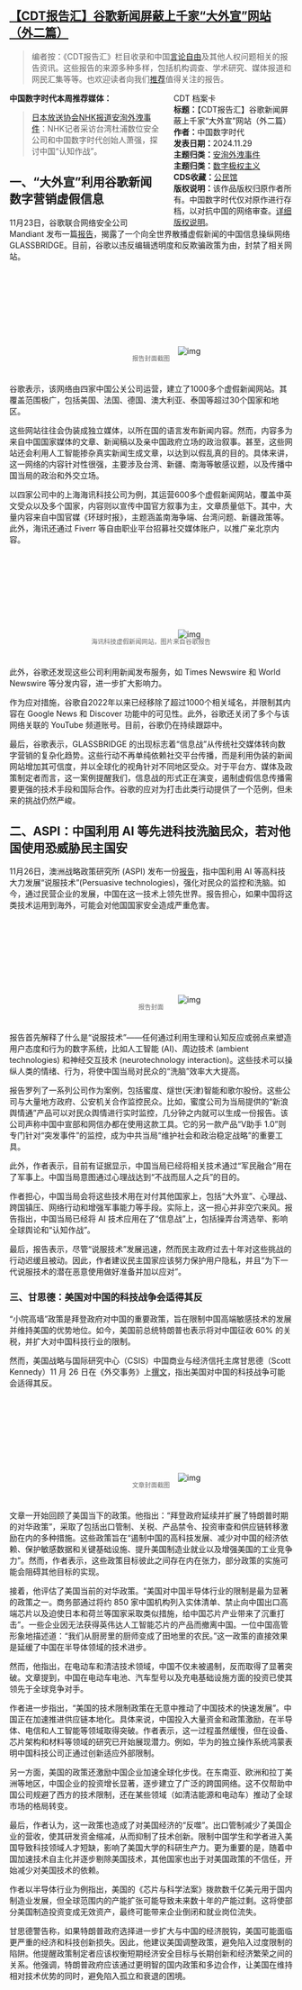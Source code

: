 <!--1732932599000-->
[【CDT报告汇】谷歌新闻屏蔽上千家“大外宣”网站（外二篇）](https://chinadigitaltimes.net/chinese/713514.html)
------

<blockquote><p>编者按：《CDT报告汇》栏目收录和中国<a href="https://chinadigitaltimes.net/space/言论自由">言论自由</a>及其他人权问题相关的报告资讯。这些报告的来源多种多样，包括机构调查、学术研究、媒体报道和网民汇集等等。也欢迎读者向我们<a href="https://chinadigitaltimes.net/chinese/telegrambot">推荐</a>值得关注的报告。</p></blockquote><div style="width:42%;float:right;padding-left:20px"><div class="su-spoiler su-spoiler-style-fancy su-spoiler-icon-chevron-circle" data-scroll-offset="0" data-anchor-in-url="no"><div class="su-spoiler-title" tabindex="0" role="button"><span class="su-spoiler-icon"></span>CDT 档案卡</div><div class="su-spoiler-content su-u-clearfix su-u-trim"><strong>标题：</strong>【CDT报告汇】谷歌新闻屏蔽上千家“大外宣”网站（外二篇）<br><strong>作者：</strong>中国数字时代<br><strong>发表日期：</strong>2024.11.29<br><strong>主题归类：</strong><a href="https://chinadigitaltimes.net/space/安洵外洩事件" target="_blank">安洵外洩事件</a><br><strong>主题归类：</strong><a href="https://chinadigitaltimes.net/space/数字极权主义" target="_blank">数字极权主义</a><br><strong>CDS收藏：</strong><a href="https://chinadigitaltimes.net/space/%E5%85%AC%E6%B0%91%E9%A6%86" target="_blank" rel="noopener">公民馆</a><br><strong>版权说明：</strong>该作品版权归原作者所有。中国数字时代仅对原作进行存档，以对抗中国的网络审查。<a href="https://chinadigitaltimes.net/chinese/copyright">详细版权说明</a>。</div></div></div><p><strong>中国数字时代本周推荐媒体：</strong></p><blockquote><p><a href="https://www3.nhk.or.jp/nhkworld/en/news/videos/20241127210815933/">日本放送协会NHK报道安洵外洩事件</a>：NHK记者采访台湾杜浦数位安全公司和中国数字时代创始人萧强，探讨中国“认知作战”。</p></blockquote><h2>一、“大外宣”利用谷歌新闻数字营销虚假信息</h2><p>11月23日，谷歌联合网络安全公司 Mandiant 发布一篇<a href="https://cloud.google.com/blog/topics/threat-intelligence/glassbridge-pro-prc-influence-operations">报告</a>，揭露了一个向全世界散播虚假新闻的中国信息操纵网络 GLASSBRIDGE。目前，谷歌以违反编辑透明度和反欺骗政策为由，封禁了相关网站。</p><p><img decoding="async" src="data:image/svg+xml,%3Csvg%20xmlns='http://www.w3.org/2000/svg'%20viewBox='0%200%200%200'%3E%3C/svg%3E" alt="img" data-lazy-src="https://chinadigitaltimes.net/chinese/files/2024/11/Seeing-Through-a-GLASSBRIDGE_-Understanding-the-Digital-Marketing-Eco_-cloud.google.com_.png"><noscript><img decoding="async" src="https://chinadigitaltimes.net/chinese/files/2024/11/Seeing-Through-a-GLASSBRIDGE_-Understanding-the-Digital-Marketing-Eco_-cloud.google.com_.png" alt="img"></noscript></p><span style="font-size: 0.8em;color: #666;display: block;text-align: center;margin-bottom:32px; margin-top: -20px;line-height:22px;">报告封面截图</span><p>谷歌表示，该网络由四家中国公关公司运营，建立了1000多个虚假新闻网站。其覆盖范围极广，包括美国、法国、德国、澳大利亚、泰国等超过30个国家和地区。</p><p>这些网站往往会伪装成独立媒体，以所在国的语言发布新闻内容。然而，内容多为来自中国国家媒体的文章、新闻稿以及亲中国政府立场的政治叙事。甚至，这些网站还会利用人工智能掺杂真实新闻生成文章，以达到以假乱真的目的。具体来讲，这一网络的内容针对性很强，主要涉及台湾、新疆、南海等敏感议题，以及传播中国当局的政治和外交立场。</p><p>以四家公司中的上海海讯科技公司为例，其运营600多个虚假新闻网站，覆盖中英文受众以及多个国家，内容则以宣传中国官方叙事为主，文章质量低下。其中，大量内容来自中国官媒《环球时报》，主题涵盖南海争端、台湾问题、新疆政策等。此外，海讯还通过 Fiverr 等自由职业平台招募社交媒体账户，以推广亲北京内容。</p><p><img decoding="async" src="data:image/svg+xml,%3Csvg%20xmlns='http://www.w3.org/2000/svg'%20viewBox='0%200%200%200'%3E%3C/svg%3E" alt="img" data-lazy-src="https://chinadigitaltimes.net/chinese/files/2024/11/glassbridge-fig2.max-1100x1100-1.png"><noscript><img decoding="async" src="https://chinadigitaltimes.net/chinese/files/2024/11/glassbridge-fig2.max-1100x1100-1.png" alt="img"></noscript></p><span style="font-size: 0.8em;color: #666;display: block;text-align: center;margin-bottom:32px; margin-top: -20px;line-height:22px;">海讯科技虚假新闻网站，图片来自谷歌报告</span><p>此外，谷歌还发现这些公司利用新闻发布服务，如 Times Newswire 和 World Newswire 等分发内容，进一步扩大影响力。</p><p>作为应对措施，谷歌自2022年以来已经移除了超过1000个相关域名，并限制其内容在 Google News 和 Discover 功能中的可见性。此外，谷歌还关闭了多个与该网络关联的 YouTube 频道账号。目前，谷歌仍在持续跟踪中。</p><p>最后，谷歌表示，GLASSBRIDGE 的出现标志着“信息战”从传统社交媒体转向数字营销的复杂化趋势。这些行动不再单纯依赖社交平台传播，而是利用伪装的新闻网站增加其可信度，并以全球化的视角针对不同地区受众。对于平台方、媒体及政策制定者而言，这一案例提醒我们，信息战的形式正在演变，遏制虚假信息传播需要更强的技术手段和国际合作。谷歌的应对为打击此类行动提供了一个范例，但未来的挑战仍然严峻。</p><h2>二、ASPI：中国利用 AI 等先进科技洗脑民众，若对他国使用恐威胁民主国安</h2><p>11月26日，澳洲战略政策研究所 (ASPI) 发布一份<a href="https://www.aspi.org.au/report/persuasive-technologies-china-implications-future-national-security">报告</a>，指中国利用 AI 等高科技大力发展“说服技术”(Persuasive technologies)，强化对民众的监控和洗脑。如今，通过民营企业的发展，中国在这一技术上领先世界。报告担心，如果中国将这类技术运用到海外，可能会对他国国家安全造成严重危害。</p><p><img decoding="async" src="data:image/svg+xml,%3Csvg%20xmlns='http://www.w3.org/2000/svg'%20viewBox='0%200%200%200'%3E%3C/svg%3E" alt="img" data-lazy-src="https://chinadigitaltimes.net/chinese/files/2024/11/Persuasive-technologies-in-China_0.jpg"><noscript><img decoding="async" src="https://chinadigitaltimes.net/chinese/files/2024/11/Persuasive-technologies-in-China_0.jpg" alt="img"></noscript></p><span style="font-size: 0.8em;color: #666;display: block;text-align: center;margin-bottom:32px; margin-top: -20px;line-height:22px;">报告封面</span><p>报告首先解释了什么是“说服技术”——任何通过利用生理和认知反应或弱点来塑造用户态度和行为的数字系统，比如人工智能 (AI)、周边技术 (ambient technologies) 和神经交互技术 (neurotechnology interaction)。这些技术可以操纵人类的情绪、行为，将使中国当局对民众的“洗脑”效率大大提高。</p><p>报告罗列了一系列公司作为案例，包括蜜度、燧世(天津)智能和歌尔股份。这些公司与大量地方政府、公安机关合作监控民众。比如，蜜度公司为当局提供的“新浪舆情通”产品可以对民众舆情进行实时监控，几分钟之内就可以生成一份报告。该公司声称中国中宣部和网信办都在使用这款工具。它的另一款产品“V助手 1.0”则专门针对“突发事件”的监控，成为中共当局“维护社会和政治稳定战略”的重要工具。</p><p>此外，作者表示，目前有证据显示，中国当局已经将相关技术通过“军民融合”用在了军事上。中国当局意图通过心理战达到“不战而屈人之兵”的目的。</p><p>作者担心，中国当局会将这些技术用在对付其他国家上，包括“大外宣”、心理战、跨国镇压、网络行动和增强军事能力等手段。实际上，这一担心并非空穴来风。报告指出，中国当局已经将 AI 技术应用在了“信息战”上，包括操弄台湾选举、影响全球舆论和“认知作战”。</p><p>最后，报告表示，尽管“说服技术”发展迅速，然而民主政府过去十年对这些挑战的行动迟缓且被动。因此，作者建议民主国家应该努力保护用户隐私，并且“为下一代说服技术的潜在恶意使用做好准备并加以应对”。</p><h3>三、甘思德：美国对中国的科技战争会适得其反</h3><p>“小院高墙”政策是拜登政府对中国的重要政策，旨在限制中国高端敏感技术的发展并维持美国的优势地位。如今，美国前总统特朗普也表示将对中国征收 60% 的关税，并扩大对中国科技行业的限制。</p><p>然而，美国战略与国际研究中心（CSIS）中国商业与经济信托主席甘思德（Scott Kennedy）11 月 26 日在《外交事务》上<a href="https://www.foreignaffairs.com/united-states/how-americas-war-chinese-tech-backfired">撰文</a>，指出美国对中国的科技战争可能会适得其反。</p><p><img decoding="async" src="data:image/svg+xml,%3Csvg%20xmlns='http://www.w3.org/2000/svg'%20viewBox='0%200%200%200'%3E%3C/svg%3E" alt="img" data-lazy-src="https://chinadigitaltimes.net/chinese/files/2024/11/How-Americas-War-on-Chinese-Tech-Backfired_-And-Why-Trumps-Plans-Wo_-www.foreignaffairs.com_.png"><noscript><img decoding="async" src="https://chinadigitaltimes.net/chinese/files/2024/11/How-Americas-War-on-Chinese-Tech-Backfired_-And-Why-Trumps-Plans-Wo_-www.foreignaffairs.com_.png" alt="img"></noscript></p><span style="font-size: 0.8em;color: #666;display: block;text-align: center;margin-bottom:32px; margin-top: -20px;line-height:22px;">文章封面截图</span><p>文章一开始回顾了美国当下的政策。他指出：“拜登政府延续并扩展了特朗普时期的对华政策”，采取了包括出口管制、关税、产品禁令、投资审查和供应链转移激励在内的多种措施。这些政策旨在“遏制中国的高科技发展、减少对中国的经济依赖、保护敏感数据和关键基础设施、提升美国制造业就业以及增强美国的工业竞争力”。然而，作者表示，这些政策目标彼此之间存在内在张力，部分政策的实施可能会阻碍其他目标的实现。</p><p>接着，他评估了美国当前的对华政策。“美国对中国半导体行业的限制是最为显著的政策之一。商务部通过将约 850 家中国机构列入实体清单、禁止向中国出口高端芯片以及迫使日本和荷兰等国家采取类似措施，给中国芯片产业带来了沉重打击”。一些企业因无法获得英伟达人工智能芯片的产品而撤离中国。一位中国高管形象地描述道：“我们从厨房里的厨师变成了田地里的农民。”这一政策的直接效果是延缓了中国在半导体领域的技术进步。</p><p>然而，他指出，在电动车和清洁技术领域，中国不仅未被遏制，反而取得了显著突破。文章提到，中国在电动车电池、汽车型号以及充电基础设施方面的投资已使其领先于全球竞争对手。</p><p>作者进一步指出，“美国的技术限制政策在无意中推动了中国技术的快速发展”。中国正在加速推进供应链本地化。具体来说，中国投入大量资金和政策激励，在半导体、电信和人工智能等领域取得突破。作者表示，这一过程虽然缓慢，但在设备、芯片架构和材料等领域的研究已开始展现潜力。例如，华为的独立操作系统鸿蒙表明中国科技公司正通过创新适应外部限制。</p><p>另一方面，美国的政策还激励中国企业加速全球化步伐。在东南亚、欧洲和拉丁美洲等地区，中国企业的投资增长显著，逐步建立了广泛的跨国网络。这不仅帮助中国公司规避了西方的技术限制，还在某些领域（如清洁能源和电动车）推动了全球市场的格局转变。</p><p>最后，作者认为，这一政策也造成了对美国经济的“反噬”。出口管制减少了美国企业的营收，使其研发资金缩减，从而抑制了技术创新。限制中国学生和学者进入美国导致科技领域人才短缺，影响了美国大学的科研生产力。更为重要的是，随着中国加速技术自主化并逐步剔除美国技术，其他国家也出于对美国政策的不信任，开始减少对美国技术的依赖。</p><p>作者以半导体行业为例指出，美国的《芯片与科学法案》拨款数千亿美元用于国内制造业发展，但全球范围内的产能扩张可能导致未来数十年的产能过剩。这将使部分美国制造投资变成无效资产，最终可能带来企业倒闭和就业岗位流失。</p><p>甘思德警告称，如果特朗普政府选择进一步扩大与中国的经济脱钩，美国可能面临更严重的经济和科技创新损失。因此，他建议美国调整政策，避免陷入过度限制的陷阱。他提醒政策制定者应该权衡短期经济安全目标与长期创新和经济繁荣之间的关系。他强调，特朗普政府应该通过更明智的国内政策和多边合作，让美国在维持相对技术优势的同时，避免陷入孤立和衰退的困境。</p><div class="addtoany_share_save_container addtoany_content addtoany_content_bottom"><div class="a2a_kit a2a_kit_size_32 addtoany_list" data-a2a-url="https://chinadigitaltimes.net/chinese/713514.html" data-a2a-title="【CDT报告汇】谷歌新闻屏蔽上千家“大外宣”网站（外二篇）"><a class="a2a_button_facebook" href="https://www.addtoany.com/add_to/facebook?linkurl=https%3A%2F%2Fchinadigitaltimes.net%2Fchinese%2F713514.html&amp;linkname=%E3%80%90CDT%E6%8A%A5%E5%91%8A%E6%B1%87%E3%80%91%E8%B0%B7%E6%AD%8C%E6%96%B0%E9%97%BB%E5%B1%8F%E8%94%BD%E4%B8%8A%E5%8D%83%E5%AE%B6%E2%80%9C%E5%A4%A7%E5%A4%96%E5%AE%A3%E2%80%9D%E7%BD%91%E7%AB%99%EF%BC%88%E5%A4%96%E4%BA%8C%E7%AF%87%EF%BC%89" title="Facebook" rel="nofollow noopener" target="_blank"></a><a class="a2a_button_twitter" href="https://www.addtoany.com/add_to/twitter?linkurl=https%3A%2F%2Fchinadigitaltimes.net%2Fchinese%2F713514.html&amp;linkname=%E3%80%90CDT%E6%8A%A5%E5%91%8A%E6%B1%87%E3%80%91%E8%B0%B7%E6%AD%8C%E6%96%B0%E9%97%BB%E5%B1%8F%E8%94%BD%E4%B8%8A%E5%8D%83%E5%AE%B6%E2%80%9C%E5%A4%A7%E5%A4%96%E5%AE%A3%E2%80%9D%E7%BD%91%E7%AB%99%EF%BC%88%E5%A4%96%E4%BA%8C%E7%AF%87%EF%BC%89" title="Twitter" rel="nofollow noopener" target="_blank"></a><a class="a2a_button_telegram" href="https://www.addtoany.com/add_to/telegram?linkurl=https%3A%2F%2Fchinadigitaltimes.net%2Fchinese%2F713514.html&amp;linkname=%E3%80%90CDT%E6%8A%A5%E5%91%8A%E6%B1%87%E3%80%91%E8%B0%B7%E6%AD%8C%E6%96%B0%E9%97%BB%E5%B1%8F%E8%94%BD%E4%B8%8A%E5%8D%83%E5%AE%B6%E2%80%9C%E5%A4%A7%E5%A4%96%E5%AE%A3%E2%80%9D%E7%BD%91%E7%AB%99%EF%BC%88%E5%A4%96%E4%BA%8C%E7%AF%87%EF%BC%89" title="Telegram" rel="nofollow noopener" target="_blank"></a><a class="a2a_button_reddit" href="https://www.addtoany.com/add_to/reddit?linkurl=https%3A%2F%2Fchinadigitaltimes.net%2Fchinese%2F713514.html&amp;linkname=%E3%80%90CDT%E6%8A%A5%E5%91%8A%E6%B1%87%E3%80%91%E8%B0%B7%E6%AD%8C%E6%96%B0%E9%97%BB%E5%B1%8F%E8%94%BD%E4%B8%8A%E5%8D%83%E5%AE%B6%E2%80%9C%E5%A4%A7%E5%A4%96%E5%AE%A3%E2%80%9D%E7%BD%91%E7%AB%99%EF%BC%88%E5%A4%96%E4%BA%8C%E7%AF%87%EF%BC%89" title="Reddit" rel="nofollow noopener" target="_blank"></a><a class="a2a_button_whatsapp" href="https://www.addtoany.com/add_to/whatsapp?linkurl=https%3A%2F%2Fchinadigitaltimes.net%2Fchinese%2F713514.html&amp;linkname=%E3%80%90CDT%E6%8A%A5%E5%91%8A%E6%B1%87%E3%80%91%E8%B0%B7%E6%AD%8C%E6%96%B0%E9%97%BB%E5%B1%8F%E8%94%BD%E4%B8%8A%E5%8D%83%E5%AE%B6%E2%80%9C%E5%A4%A7%E5%A4%96%E5%AE%A3%E2%80%9D%E7%BD%91%E7%AB%99%EF%BC%88%E5%A4%96%E4%BA%8C%E7%AF%87%EF%BC%89" title="WhatsApp" rel="nofollow noopener" target="_blank"></a><a class="a2a_button_email" href="https://www.addtoany.com/add_to/email?linkurl=https%3A%2F%2Fchinadigitaltimes.net%2Fchinese%2F713514.html&amp;linkname=%E3%80%90CDT%E6%8A%A5%E5%91%8A%E6%B1%87%E3%80%91%E8%B0%B7%E6%AD%8C%E6%96%B0%E9%97%BB%E5%B1%8F%E8%94%BD%E4%B8%8A%E5%8D%83%E5%AE%B6%E2%80%9C%E5%A4%A7%E5%A4%96%E5%AE%A3%E2%80%9D%E7%BD%91%E7%AB%99%EF%BC%88%E5%A4%96%E4%BA%8C%E7%AF%87%EF%BC%89" title="Email" rel="nofollow noopener" target="_blank"></a><a class="a2a_button_copy_link" href="https://www.addtoany.com/add_to/copy_link?linkurl=https%3A%2F%2Fchinadigitaltimes.net%2Fchinese%2F713514.html&amp;linkname=%E3%80%90CDT%E6%8A%A5%E5%91%8A%E6%B1%87%E3%80%91%E8%B0%B7%E6%AD%8C%E6%96%B0%E9%97%BB%E5%B1%8F%E8%94%BD%E4%B8%8A%E5%8D%83%E5%AE%B6%E2%80%9C%E5%A4%A7%E5%A4%96%E5%AE%A3%E2%80%9D%E7%BD%91%E7%AB%99%EF%BC%88%E5%A4%96%E4%BA%8C%E7%AF%87%EF%BC%89" title="Copy Link" rel="nofollow noopener" target="_blank"></a><a class="a2a_dd addtoany_share_save addtoany_share" href="https://www.addtoany.com/share"></a></div></div>
